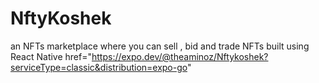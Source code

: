 # NftyKoshek
an NFTs marketplace where you can sell , bid and trade NFTs built using React Native 
href="https://expo.dev/@theaminoz/Nftykoshek?serviceType=classic&distribution=expo-go"
